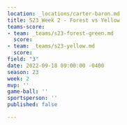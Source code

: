 ```yaml
---
location: _locations/carter-baron.md
title: S23 Week 2 - Forest vs Yellow
teams-score:
- team: _teams/s23-forest-green.md
  score: 
- team: _teams/s23-yellow.md
  score: 
field: "3"
date: 2022-09-18 09:00:00 -0400
season: 23
week: 2
mvp: ''
game-ball: ''
sportsperson: ''
published: false

---
```

